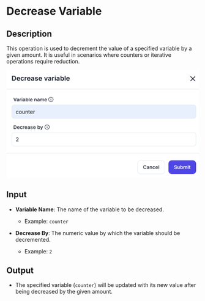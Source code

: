 # Decrease Variable

## Description

This operation is used to decrement the value of a specified variable by a given amount. It is useful in scenarios where counters or iterative operations require reduction.

![alt text](decrease-variable.png)

## Input

- **Variable Name**: The name of the variable to be decreased.  
  - Example: `counter`
  
- **Decrease By**: The numeric value by which the variable should be decremented.  
  - Example: `2`

## Output

- The specified variable (`counter`) will be updated with its new value after being decreased by the given amount.
